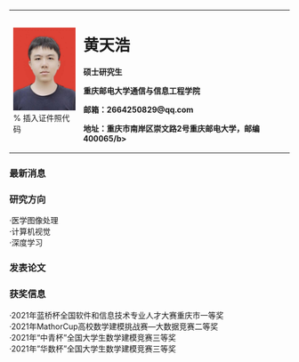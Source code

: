 <table border="0">
  <tr>
    <td width="25%">
      <img src="/hth.jpg" width="100%">      % 插入证件照代码
    </td>
    <td width="75%">
      <h1>黄天浩</h1>
      <p><b>硕士研究生</b></p>
      <p><b>重庆邮电大学通信与信息工程学院</b></p>
      <p><b>邮箱：2664250829@qq.com</b></p>
      <p><b>地址：重庆市南岸区崇文路2号重庆邮电大学，邮编400065/b></p>
    </td>
  </tr>
</table>

### 最新消息

### 研究方向
·医学图像处理  
·计算机视觉  
·深度学习  

### 发表论文

### 获奖信息
·2021年蓝桥杯全国软件和信息技术专业人才大赛重庆市一等奖  
·2021年MathorCup高校数学建模挑战赛—大数据竞赛二等奖  
·2021年“中青杯”全国大学生数学建模竞赛三等奖  
·2021年”华数杯”全国大学生数学建模竞赛三等奖  

